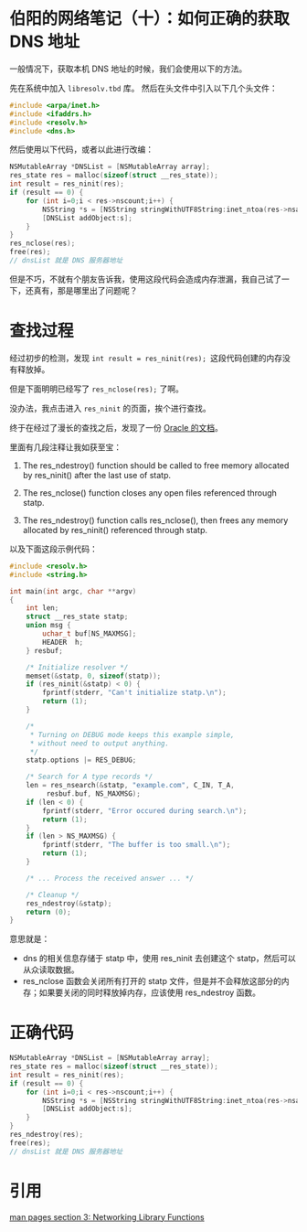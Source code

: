 # 伯阳的网络笔记（十）：如何正确的获取 DNS 地址

一般情况下，获取本机 DNS 地址的时候，我们会使用以下的方法。

先在系统中加入 `libresolv.tbd` 库。
然后在头文件中引入以下几个头文件：
```C++
#include <arpa/inet.h>
#include <ifaddrs.h>
#include <resolv.h>
#include <dns.h>
```

然后使用以下代码，或者以此进行改编：
```C++
NSMutableArray *DNSList = [NSMutableArray array];
res_state res = malloc(sizeof(struct __res_state));
int result = res_ninit(res);
if (result == 0) {
    for (int i=0;i < res->nscount;i++) {
        NSString *s = [NSString stringWithUTF8String:inet_ntoa(res->nsaddr_list[i].sin_addr)];
        [DNSList addObject:s];
    }
}
res_nclose(res);
free(res);
// dnsList 就是 DNS 服务器地址
```

但是不巧，不就有个朋友告诉我，使用这段代码会造成内存泄漏，我自己试了一下，还真有，那是哪里出了问题呢？

# 查找过程

经过初步的检测，发现 `int result = res_ninit(res); `这段代码创建的内存没有释放掉。

但是下面明明已经写了 `res_nclose(res);` 了啊。

没办法，我点击进入 `res_ninit` 的页面，挨个进行查找。

终于在经过了漫长的查找之后，发现了一份 [Oracle 的文档](https://docs.oracle.com/cd/E36784_01/html/E36875/res-ndestroy-3resolv.html)。

里面有几段注释让我如获至宝：

1. The res_ndestroy() function should be called to free memory allocated by res_ninit() after the last use of statp.

2. The res_nclose() function closes any open files referenced through statp.

3. The res_ndestroy() function calls res_nclose(), then frees any memory allocated by res_ninit() referenced through statp.

以及下面这段示例代码：

```C++
#include <resolv.h>
#include <string.h>

int main(int argc, char **argv)
{
    int len;
    struct __res_state statp;
    union msg {
        uchar_t buf[NS_MAXMSG];
        HEADER  h;
    } resbuf;

    /* Initialize resolver */
    memset(&statp, 0, sizeof(statp));
    if (res_ninit(&statp) < 0) {
        fprintf(stderr, "Can't initialize statp.\n");
        return (1);
    }

    /*
     * Turning on DEBUG mode keeps this example simple,
     * without need to output anything.
     */
    statp.options |= RES_DEBUG;

    /* Search for A type records */
    len = res_nsearch(&statp, "example.com", C_IN, T_A,
         resbuf.buf, NS_MAXMSG);
    if (len < 0) {
        fprintf(stderr, "Error occured during search.\n");
        return (1);
    }
    if (len > NS_MAXMSG) {
        fprintf(stderr, "The buffer is too small.\n");
        return (1);
    }

    /* ... Process the received answer ... */

    /* Cleanup */
    res_ndestroy(&statp);
    return (0);
}
```

意思就是：
* dns 的相关信息存储于 statp 中，使用 res_ninit 去创建这个 statp，然后可以从众读取数据。
* res_nclose 函数会关闭所有打开的 statp 文件，但是并不会释放这部分的内存；如果要关闭的同时释放掉内存，应该使用 res_ndestroy 函数。

# 正确代码

```C++
NSMutableArray *DNSList = [NSMutableArray array];
res_state res = malloc(sizeof(struct __res_state));
int result = res_ninit(res);
if (result == 0) {
    for (int i=0;i < res->nscount;i++) {
        NSString *s = [NSString stringWithUTF8String:inet_ntoa(res->nsaddr_list[i].sin_addr)];
        [DNSList addObject:s];
    }
}
res_ndestroy(res);
free(res);
// dnsList 就是 DNS 服务器地址
```






# 引用

[man pages section 3: Networking Library Functions](https://docs.oracle.com/cd/E36784_01/html/E36875/res-nclose-3resolv.html#scrolltoc)
